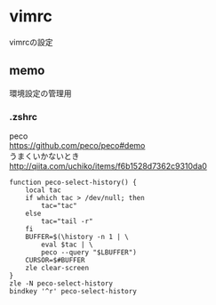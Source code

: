 # vimrc
vimrcの設定

## memo
環境設定の管理用

### .zshrc
peco <br>
https://github.com/peco/peco#demo <br>
うまくいかないとき　<br>
http://qiita.com/uchiko/items/f6b1528d7362c9310da0


```vim:~/.zshrc
function peco-select-history() {
    local tac
    if which tac > /dev/null; then
        tac="tac"
    else
        tac="tail -r"
    fi
    BUFFER=$(\history -n 1 | \
        eval $tac | \
        peco --query "$LBUFFER")
    CURSOR=$#BUFFER
    zle clear-screen
}
zle -N peco-select-history
bindkey '^r' peco-select-history
```
